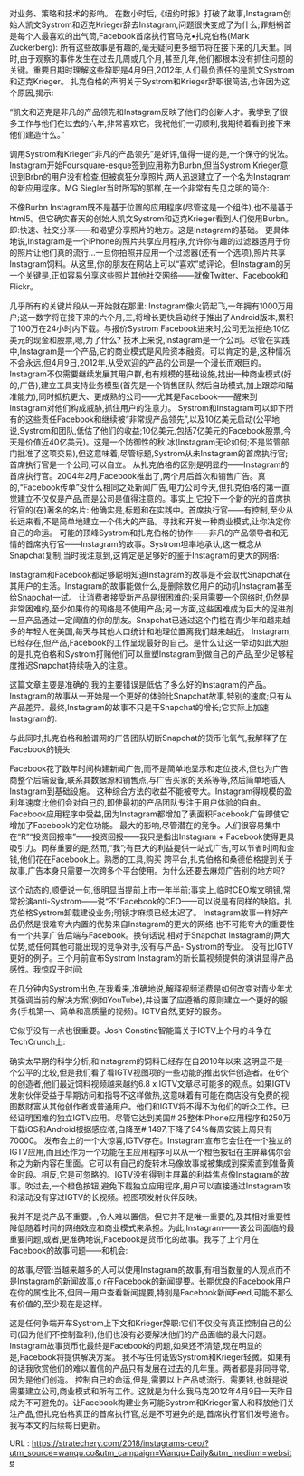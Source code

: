 对业务、策略和技术的影响。 
 在数小时后,《纽约时报》打破了故事,Instagram创始人凯文Systrom和迈克Krieger辞去Instagram,问题很快变成了为什么;罪魁祸首是每个人最喜欢的出气筒,Facebook首席执行官马克•扎克伯格(Mark Zuckerberg): 
 所有这些故事是有趣的,毫无疑问更多细节将在接下来的几天里。同时,由于观察的事件发生在过去几周或几个月,甚至几年,他们都根本没有抓住问题的关键。重要日期时理解这些辞职是4月9日,2012年,人们最负责任的是凯文Systrom和迈克Krieger。 
 扎克伯格的声明关于Systrom和Krieger辞职很简洁,也许因为这个原因,揭示: 
  
 “凯文和迈克是非凡的产品领先和Instagram反映了他们的创新人才。我学到了很多工作与他们在过去的六年,非常喜欢它。我祝他们一切顺利,我期待着看到接下来他们建造什么。” 
  
 调用Systrom和Krieger“非凡的产品领先”是好评,值得一提的是,一个保守的说法。 
 Instagram开始Foursquare-esque签到应用称为Burbn,但当Systrom Krieger意识到Brbn的用户没有检查,但被疯狂分享照片,两人迅速建立了一个名为Instagram的新应用程序。MG Siegler当时所写的那样,在一个非常有先见之明的简介: 
  
 不像Burbn Instagram既不是基于位置的应用程序(尽管这是一个组件),也不是基于html5。但它确实春天的创始人凯文Systrom和迈克Krieger看到人们使用Burbn。即:快速、社交分享——和渴望分享照片的地方。这是Instagram的基础。 
 更具体地说,Instagram是一个iPhone的照片共享应用程序,允许你有趣的过滤器适用于你的照片让他们真的流行…一旦你拍照并应用一个过滤器(还有一个选项),照片共享Instagram饲料。从这里,你的朋友在网站上可以“喜欢”或评论。但Instagram的另一个关键是,正如容易分享这些照片其他社交网络——就像Twitter、Facebook和Flickr。 
  
 几乎所有的关键片段从一开始就在那里: 
 Instagram像火箭起飞,一年拥有1000万用户;这一数字将在接下来的六个月,三,将增长更快启动终于推出了Android版本,累积了100万在24小时内下载。与报价Systrom Facebook进来时,公司无法拒绝:10亿美元的现金和股票,嗯,为了什么? 
 技术上来说,Instagram是一个公司。尽管在实践中,Instagram是一个产品,它的商业模式是风险资本融资。可以肯定的是,这种情况不会永远,但4月9日,2012年,从受欢迎的产品的公司是一个漫长而艰巨的。Instagram不仅需要继续发展其用户群,也有规模的基础设施,找出一种商业模式(好的,广告),建立工具支持业务模型(首先是一个销售团队,然后自助模式,加上跟踪和瞄准能力),同时抵抗更大、更成熟的公司——尤其是Facebook——醒来到Instagram对他们构成威胁,抓住用户的注意力。 
 Systrom和Instagram可以卸下所有的这些责任Facebook和继续被“非常规产品领先”,以及10亿美元启动(公平地说,Systrom和团队,低估了他们的收益;10亿美元,包括7亿美元的Facebook股票,今天是价值近40亿美元)。这是一个防御性的秋 
 冰(Instagram无论如何;不是监管部门批准了这项交易),但这意味着,尽管标题,Systrom从未Instagram的首席执行官;首席执行官是一个公司,可以自立。 
 从扎克伯格的区别是明显的——Instagram的首席执行官。2004年2月,Facebook推出了,两个月后首次和销售广告。真的,“Facebook传单”没什么相同之处新闻广告,电力公司今天,但扎克伯格的第一直觉建立不仅仅是产品,而是公司是值得注意的。事实上,它投下一个新的光的首席执行官的(在)著名的名片: 
 他确实是,标题和在实践中。首席执行官——有控制,至少从长远来看,不是简单地建立一个伟大的产品。寻找和开发一种商业模式,让你决定你自己的命运。 
 可能的顶峰Systrom和扎克伯格的协作——非凡的产品领导者和无情的首席执行官——Instagram的故事。Systrom坦率地承认,这一概念从Snapchat复制;当时我注意到,这肯定是足够好的鉴于Instagram的更大的网络: 
  
 Instagram和Facebook都足够聪明知道Instagram的故事是不会取代Snapchat在其用户的生活。Instagram的故事能做什么,是删除数亿用户的动机Instagram甚至给Snapchat一试。 
 让消费者接受新产品是很困难的;采用需要一个网络时,仍然是非常困难的,至少如果你的网络是不使用产品;另一方面,这些困难成为巨大的促进剂一旦产品通过一定阈值的你的朋友。Snapchat已通过这个门槛在青少年和越来越多的年轻人在美国,每天与其他人口统计和地理位置离我们越来越近。 
 Instagram,已经存在,但产品,Facebook的工作呈现最好的自己。是什么让这一举动如此大胆的是扎克伯格和Systrom打赌他们可以重塑Instagram到做自己的产品,至少足够程度推迟Snapchat持续吸入的注意。 
  
 这篇文章主要是准确的;我的主要错误是低估了多么好的Instagram的产品。Instagram的故事从一开始是一个更好的体验比Snapchat故事,特别的速度;只有从产品差异。最终,Instagram的故事不只是干Snapchat的增长;它实际上加速Instagram的: 
  
 与此同时,扎克伯格和脸谱网的广告团队切断Snapchat的货币化氧气,我解释了在Facebook的镜头: 
  
 Facebook花了数年时间构建新闻广告,而不是简单地显示和定位技术,但也为广告商整个后端设备,联系其数据源和销售点,与广告买家的关系等等,然后简单地插入Instagram到基础设施。 
 这种综合方法的收益不能被夸大。Instagram得规模的盈利年速度比他们会对自己的,即使最初的产品团队专注于用户体验的自由。Facebook应用程序中受益,因为Instagram都增加了表面积Facebook广告即使它增加了Facebook的定位功能。 
 最大的影响,尽管潜在的竞争。人们很容易集中在“R”“投资回报率”——投资回报——我只是指出Instagram + Facebook使得更具吸引力。同样重要的是,然而,“我”;有巨大的利益提供一站式广告,可以节省时间和金钱,他们花在Facebook上。熟悉的工具,购买 
 跨平台,扎克伯格和桑德伯格提到关于故事,广告本身只需要一次跨多个平台使用。为什么还要去麻烦广告别的地方吗? 
  
 这个动态的,顺便说一句,很明显当提前上市一年半前;事实上,临时CEO埃文明镜,常常扮演anti-Systrom——说“不”Facebook的CEO——可以说是有同样的缺陷。扎克伯格Systrom卸载建设业务;明镜才麻烦已经太迟了。 
 Instagram故事一样好产品仍然是很难夸大内置的优势来自Instagram的更大的网络,也不可能夸大的重要性有一个共享广告后端与Facebook。换句话说,相对于Snapchat Instagram的两大优势,或任何其他可能出现的竞争对手,没有与产品- Systrom的专业。 
 没有比IGTV更好的例子。三个月前宣布Systrom Instagram的新长篇视频提供的演讲显得产品感性。我惊叹于时间: 
  
 在几分钟内Systrom出色,在我看来,准确地说,解释视频消费是如何改变对青少年尤其强调当前的解决方案(例如YouTube),并设置了应遵循的原则建立一个更好的服务(手机第一、简单和高质量的视频)。IGTV自然,更好的服务。 
  
 它似乎没有一点也很重要。Josh Constine智能篇关于IGTV上个月的斗争在TechCrunch上: 
  
 确实太早期的科学分析,和Instagram的饲料已经存在自2010年以来,这明显不是一个公平的比较,但是我们看了看IGTV视图项的一些功能的推出伙伴创造者。在6个的创造者,他们最近饲料视频越来越约6.8 x IGTV文章尽可能多的观点。如果IGTV发射伙伴受益于早期访问和指导不这样做热,这意味着有可能在商店没有免费的视图数财富从其他创作者或普通用户。他们和IGTV将不得不为他们的听众工作。已经证明困难的独立IGTV应用。尽管它达到美国# 25整体iPhone应用程序和250万下载iOS和Android根据感应塔,自降至# 1497,下降了94%每周安装上周只有70000。 
 发布会上的一个大惊喜,IGTV存在。Instagram宣布它会住在一个独立的IGTV应用,而且还作为一个功能在主应用程序可以从一个橙色按钮在主屏幕偶尔会称之为新内容在里面。它可以有自己的旋转木马像故事或被集成到探索直到准备黄金时段。相反,它是可忽略的。IGTV没有得到主屏幕的利益焦点像Instagram的故事。吹过去,一个橙色按钮,避免下载独立应用程序,用户可以直接通过Instagram攻和滚动没有穿过IGTV的长视频。视图项发射伙伴反映。 
  
 我并不是说产品不重要。,令人难以置信。但它并不是唯一重要的,及其相对重要性降低随着时间的网络效应和商业模式来承担。为此,Instagram——该公司面临的最重要问题,或者,更准确地说,Facebook是货币化的故事。我写了上个月在Facebook的故事问题——和机会: 
  
 的故事,尽管:当越来越多的人可以使用Instagram的故事,有相当数量的人观点而不是Instagram的新闻故事,o 
 r在Facebook的新闻提要。长期优良的Facebook用户在你的属性比不,但同一用户查看新闻提要,特别是Facebook新闻Feed,可能不那么有价值的,至少现在是这样。 
  
 这是任何争端开车Systrom上下文和Krieger辞职:它们不仅没有真正控制自己的公司(因为他们不控制盈利),他们也没有必要解决他们的产品面临的最大问题。Instagram故事货币化最终是Facebook的问题,如果还不清楚,现在明显的是,Facebook将提供解决方案。 
 我不写任何诋毁Systrom和Krieger轻微。如果有的话我欣赏他们的难以置信的产品只有发展在过去的几年里。两者都是非同寻常,因为是他们创造。 
 控制自己的命运,但是,需要以上产品或流行。需要钱,也就是说需要建立公司,商业模式和所有工作。这就是为什么我马克2012年4月9日一天昨日成为不可避免的。让Facebook构建业务可能Systrom和Krieger富人和释放他们关注产品,但扎克伯格真正的首席执行官,总是不可避免的是,首席执行官们发号施令。 
 我写本文的后续每日更新。 
  
   
  URL : https://stratechery.com/2018/instagrams-ceo/?utm_source=wanqu.co&utm_campaign=Wanqu+Daily&utm_medium=website
